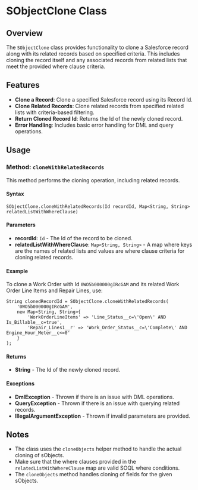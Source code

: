 # SObjectClone Class

## Overview

The `SObjectClone` class provides functionality to clone a Salesforce record along with its related records based on specified criteria. This includes cloning the record itself and any associated records from related lists that meet the provided where clause criteria.

## Features

- **Clone a Record**: Clone a specified Salesforce record using its Record Id.
- **Clone Related Records**: Clone related records from specified related lists with criteria-based filtering.
- **Return Cloned Record Id**: Returns the Id of the newly cloned record.
- **Error Handling**: Includes basic error handling for DML and query operations.

## Usage

### Method: `cloneWithRelatedRecords`

This method performs the cloning operation, including related records.

#### Syntax

```apex
SObjectClone.cloneWithRelatedRecords(Id recordId, Map<String, String> relatedListWithWhereClause)
```

#### Parameters

- **recordId**: `Id` - The Id of the record to be cloned.
- **relatedListWithWhereClause**: `Map<String, String>` - A map where keys are the names of related lists and values are where clause criteria for cloning related records.

#### Example

To clone a Work Order with Id `0WO5b000000gIRcGAM` and its related Work Order Line Items and Repair Lines, use:

```apex
String clonedRecordId = SObjectClone.cloneWithRelatedRecords(
    '0WO5b000000gIRcGAM',
    new Map<String, String>{
        'WorkOrderLineItems' => 'Line_Status__c=\'Open\' AND Is_Billable__c=true',
        'Repair_Lines1__r' => 'Work_Order_Status__c=\'Complete\' AND Engine_Hour_Meter__c<=0'
    }
);
```

#### Returns

- **String** - The Id of the newly cloned record.

#### Exceptions

- **DmlException** - Thrown if there is an issue with DML operations.
- **QueryException** - Thrown if there is an issue with querying related records.
- **IllegalArgumentException** - Thrown if invalid parameters are provided.

## Notes

- The class uses the `cloneObjects` helper method to handle the actual cloning of sObjects.
- Make sure that the where clauses provided in the `relatedListWithWhereClause` map are valid SOQL where conditions.
- The `cloneObjects` method handles cloning of fields for the given sObjects.
